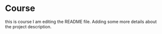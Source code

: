 # Course
this is course
I am editing the README file. Adding some more details about the project description.
